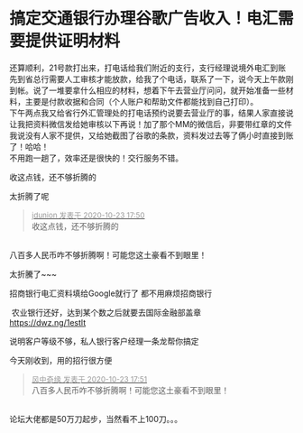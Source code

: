 # 搞定交通银行办理谷歌广告收入！电汇需要提供证明材料


还算顺利，21号款打出来，打电话给我们附近的支行，支行经理说境外电汇到账先到省总行需要人工审核才能放款，给我了个电话，联系了一下，说今天上午款刚到帐。说了一堆要拿什么相应的材料，想着下午去营业厅问问，就开始准备一些材料，主要是付款收据和合同（个人账户和帮助文件都能找到自己打印）。<br />
下午两点我又给省行外汇管理处的打电话预约说要去营业厅的事，结果人家直接说让我把资料微信发给她审核以下再说！加了那个MM的微信后，非要带红章的文件我说没有人家不提供，又给她截图了谷歌的条款，资料发过去等了俩小时直接到账了！哈哈！<br />
不用跑一趟了，效率还是很快的！交行服务不错。<br />
<img id="aimg_dmnj4" onclick="zoom(this, this.src, 0, 0, 0)" class="zoom" src="https://i.loli.net/2020/10/23/hBdsoaJIQZUKFCl.png" onmouseover="img_onmouseoverfunc(this)" onload="thumbImg(this)" border="0" alt="" /><br />
<img id="aimg_UuY4P" onclick="zoom(this, this.src, 0, 0, 0)" class="zoom" src="https://i.loli.net/2020/10/23/9tbz8vZLsHxW1jn.jpg" onmouseover="img_onmouseoverfunc(this)" onload="thumbImg(this)" border="0" alt="" /><br />
<img id="aimg_FqM37" onclick="zoom(this, this.src, 0, 0, 0)" class="zoom" src="https://i.loli.net/2020/10/23/bLVJOy93Bz8xIWA.jpg" onmouseover="img_onmouseoverfunc(this)" onload="thumbImg(this)" border="0" alt="" />

收这点钱，还不够折腾的

太折腾了呢

<div class="quote"><blockquote><font size="2"><a href="https://www.hostloc.com/forum.php?mod=redirect&amp;goto=findpost&amp;pid=9342189&amp;ptid=757690" target="_blank"><font color="#999999">jdunion 发表于 2020-10-23 17:50</font></a></font><br />
收这点钱，还不够折腾的</blockquote></div><br />
八百多人民币咋不够折腾啊！可能您这土豪看不到眼里！<img id="aimg_rZUZu" onclick="zoom(this, this.src, 0, 0, 0)" class="zoom" src="https://cdn.jsdelivr.net/gh/hishis/forum-master/public/images/patch.gif" onmouseover="img_onmouseoverfunc(this)" onload="thumbImg(this)" border="0" alt="" />

太折騰了~~~

招商银行电汇资料填给Google就行了 都不用麻烦招商银行

<img src="static/image/smiley/default/lol.gif" smilieid="12" border="0" alt="" /> 农业银行还好，达到某个数之后就要去国际金融部盖章<br />
<a href="https://dwz.ng/1estlt" target="_blank">https://dwz.ng/1estlt</a>

说明客户等级不够，私人银行客户经理一条龙帮你搞定

今天刚收到，用的招行很方便

<div class="quote"><blockquote><font size="2"><a href="https://www.hostloc.com/forum.php?mod=redirect&amp;goto=findpost&amp;pid=9342197&amp;ptid=757690" target="_blank"><font color="#999999">风中奇缘 发表于 2020-10-23 17:51</font></a></font><br />
八百多人民币咋不够折腾啊！可能您这土豪看不到眼里！</blockquote></div><br />
论坛大佬都是50万刀起步，当然看不上100刀。。。
